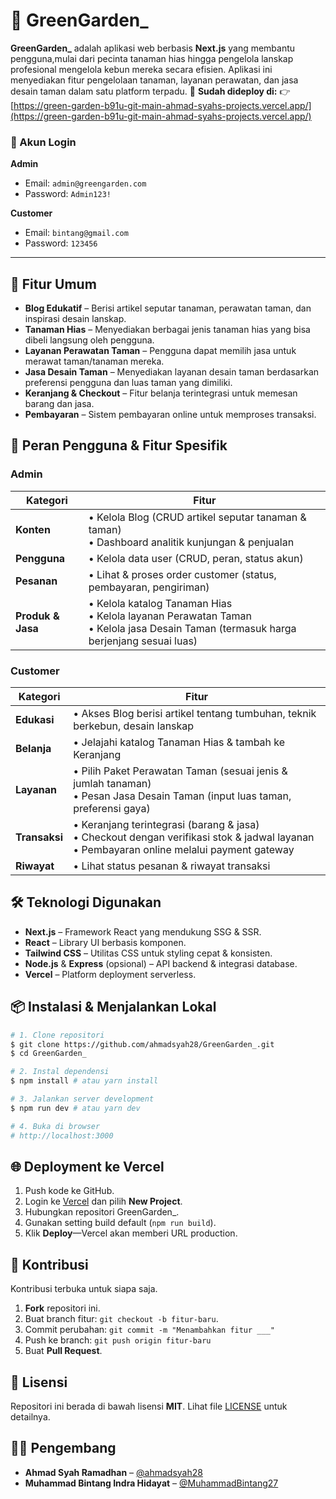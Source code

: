 # 🌿 GreenGarden\_

**GreenGarden\_** adalah aplikasi web berbasis **Next.js** yang membantu pengguna,mulai dari pecinta tanaman hias hingga pengelola lanskap profesional mengelola kebun mereka secara efisien. Aplikasi ini menyediakan fitur pengelolaan tanaman, layanan perawatan, dan jasa desain taman dalam satu platform terpadu.
🔗 **Sudah dideploy di:**
👉 [https://green-garden-b91u-git-main-ahmad-syahs-projects.vercel.app/](https://green-garden-b91u-git-main-ahmad-syahs-projects.vercel.app/)

### 🔐 Akun Login

**Admin**

* Email: `admin@greengarden.com`
* Password: `Admin123!`

**Customer**

* Email: `bintang@gmail.com`
* Password: `123456`

---


## 🚀 Fitur Umum

* **Blog Edukatif** – Berisi artikel seputar tanaman, perawatan taman, dan inspirasi desain lanskap.
* **Tanaman Hias** – Menyediakan berbagai jenis tanaman hias yang bisa dibeli langsung oleh pengguna.
* **Layanan Perawatan Taman** – Pengguna dapat memilih jasa untuk merawat taman/tanaman mereka.
* **Jasa Desain Taman** – Menyediakan layanan desain taman berdasarkan preferensi pengguna dan luas taman yang dimiliki.
* **Keranjang & Checkout** – Fitur belanja terintegrasi untuk memesan barang dan jasa.
* **Pembayaran** – Sistem pembayaran online untuk memproses transaksi.

## 👥 Peran Pengguna & Fitur Spesifik

### Admin

| Kategori          | Fitur                                                                                                                                   |
| ----------------- | --------------------------------------------------------------------------------------------------------------------------------------- |
| **Konten**        | • Kelola Blog (CRUD artikel seputar tanaman & taman)<br>• Dashboard analitik kunjungan & penjualan                                      |
| **Pengguna**      | • Kelola data user (CRUD, peran, status akun)                                                                                           |
| **Pesanan**       | • Lihat & proses order customer (status, pembayaran, pengiriman)                                                                        |
| **Produk & Jasa** | • Kelola katalog Tanaman Hias<br>• Kelola layanan Perawatan Taman<br>• Kelola jasa Desain Taman (termasuk harga berjenjang sesuai luas) |

### Customer

| Kategori      | Fitur                                                                                                                                         |
| ------------- | --------------------------------------------------------------------------------------------------------------------------------------------- |
| **Edukasi**   | • Akses Blog berisi artikel tentang tumbuhan, teknik berkebun, desain lanskap                                                                 |
| **Belanja**   | • Jelajahi katalog Tanaman Hias & tambah ke Keranjang                                                                                         |
| **Layanan**   | • Pilih Paket Perawatan Taman (sesuai jenis & jumlah tanaman)<br>• Pesan Jasa Desain Taman (input luas taman, preferensi gaya)                |
| **Transaksi** | • Keranjang terintegrasi (barang & jasa)<br>• Checkout dengan verifikasi stok & jadwal layanan<br>• Pembayaran online melalui payment gateway |
| **Riwayat**   | • Lihat status pesanan & riwayat transaksi                                                                                                    |

## 🛠️ Teknologi Digunakan

* **Next.js** – Framework React yang mendukung SSG & SSR.
* **React** – Library UI berbasis komponen.
* **Tailwind CSS** – Utilitas CSS untuk styling cepat & konsisten.
* **Node.js** & **Express** (opsional) – API backend & integrasi database.
* **Vercel** – Platform deployment serverless.

## 📦 Instalasi & Menjalankan Lokal

```bash
# 1. Clone repositori
$ git clone https://github.com/ahmadsyah28/GreenGarden_.git
$ cd GreenGarden_

# 2. Instal dependensi
$ npm install # atau yarn install

# 3. Jalankan server development
$ npm run dev # atau yarn dev

# 4. Buka di browser
# http://localhost:3000
```

## 🌐 Deployment ke Vercel

1. Push kode ke GitHub.
2. Login ke [Vercel](https://vercel.com/) dan pilih **New Project**.
3. Hubungkan repositori GreenGarden\_.
4. Gunakan setting build default (`npm run build`).
5. Klik **Deploy**—Vercel akan memberi URL production.

## 🤝 Kontribusi

Kontribusi terbuka untuk siapa saja.

1. **Fork** repositori ini.
2. Buat branch fitur: `git checkout -b fitur-baru`.
3. Commit perubahan: `git commit -m "Menambahkan fitur ___"`
4. Push ke branch: `git push origin fitur-baru`
5. Buat **Pull Request**.

## 📄 Lisensi

Repositori ini berada di bawah lisensi **MIT**. Lihat file [LICENSE](LICENSE) untuk detailnya.

## 👨‍💻 Pengembang

* **Ahmad Syah Ramadhan** – [@ahmadsyah28](https://github.com/ahmadsyah28)
* **Muhammad Bintang Indra Hidayat** – [@MuhammadBintang27](https://github.com/MuhammadBintang27)
